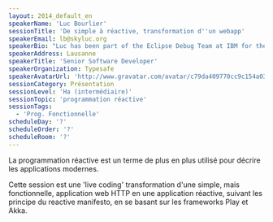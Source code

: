 ```yaml
---
layout: 2014_default_en
speakerName: 'Luc Bourlier'
sessionTitle: 'De simple à réactive, transformation d''un webapp'
speakerEmail: lb@skyluc.org
speakerBio: "Luc has been part of the Eclipse Debug Team at IBM for the releases 2.0 to 3.1. Following other Eclipse related projects, he spent a few years recreating the distribution platform for over-the-air services at TomTom. He is now back in the Eclipse world, working to improve the Scala development experience.\n\nLuc a fait partie de l'équipe Debug du projet Eclipse pour les version de 2.0 à 3.1. Après quelques autres projet autour d'Eclipse, il a travaillé à moderniser la plateforme de distribution des données des service 'over-the-air' à TomTom. Il est à nouveau sur Eclipse, travaillant à améliorer le support pour Scala et les frameworks de Typesafe. "
speakerAddress: Lausanne
speakerTitle: 'Senior Software Developer'
speakerOrganization: Typesafe
speakerAvatarUrl: 'http://www.gravatar.com/avatar/c79da409770cc9c154a0387112c14c46?size=200'
sessionCategory: Présentation
sessionLevel: 'Ha (intermédiaire)'
sessionTopic: 'programmation réactive'
sessionTags:
  - 'Prog. Fonctionnelle'
scheduleDay: '?'
scheduleOrder: '?'
scheduleRoom: '?'
---
```


La programmation réactive est un terme de plus en plus utilisé pour décrire les applications modernes.

Cette session est une 'live coding' transformation d'une simple, mais fonctionnelle, application web HTTP en une application réactive, suivant les principe du reactive manifesto, en se basant sur les frameworks Play et Akka.
